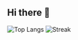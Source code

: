 ## Hi there 👋
![Top Langs](https://github-readme-stats.vercel.app/api/top-langs/?username=EmilDimov93&layout=compact&theme=radical)
![Streak](https://github-readme-streak-stats.herokuapp.com/?user=EmilDimov93&theme=radical)

<!--
**EmilDimov93/EmilDimov93** is a ✨ _special_ ✨ repository because its `README.md` (this file) appears on your GitHub profile.

Here are some ideas to get you started:

- 🔭 I’m currently working on ...
- 🌱 I’m currently learning ...
- 👯 I’m looking to collaborate on ...
- 🤔 I’m looking for help with ...
- 💬 Ask me about ...
- 📫 How to reach me: ...
- 😄 Pronouns: ...
- ⚡ Fun fact: ...
-->

